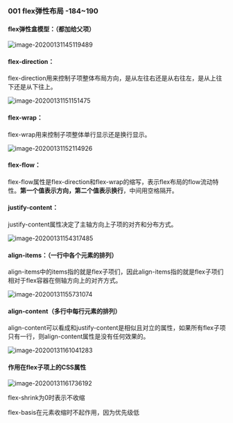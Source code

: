 ### 001 flex弹性布局  -184~190

#### flex弹性盒模型：（都加给父项）

![image-20200131145119489](C:\Users\dell\AppData\Roaming\Typora\typora-user-images\image-20200131145119489.png)

#### flex-direction：

   flex-direction用来控制子项整体布局方向，是从左往右还是从右往左，是从上往下还是从下往上。 

![image-20200131151151475](C:\Users\dell\AppData\Roaming\Typora\typora-user-images\image-20200131151151475.png)

#### flex-wrap：

flex-wrap用来控制子项整体单行显示还是换行显示。

![image-20200131152114926](C:\Users\dell\AppData\Roaming\Typora\typora-user-images\image-20200131152114926.png)

#### flex-flow：

flex-flow属性是flex-direction和flex-wrap的缩写，表示flex布局的flow流动特性。**第一个值表示方向，第二个值表示换行**，中间用空格隔开。

#### justify-content：

   justify-content属性决定了主轴方向上子项的对齐和分布方式。 

![image-20200131154317485](C:\Users\dell\AppData\Roaming\Typora\typora-user-images\image-20200131154317485.png)

#### align-items：（一行中各个元素的排列）

align-items中的items指的就是flex子项们，因此align-items指的就是flex子项们相对于flex容器在侧轴方向上的对齐方式。 

![image-20200131155731074](C:\Users\dell\AppData\Roaming\Typora\typora-user-images\image-20200131155731074.png)

#### align-content（多行中每行元素的排列）

align-content可以看成和justify-content是相似且对立的属性，如果所有flex子项只有一行，则align-content属性是没有任何效果的。  

![image-20200131161041283](C:\Users\dell\AppData\Roaming\Typora\typora-user-images\image-20200131161041283.png)



#### 作用在flex子项上的CSS属性

![image-20200131161736192](C:\Users\dell\AppData\Roaming\Typora\typora-user-images\image-20200131161736192.png)

flex-shrink为0时表示不收缩

flex-basis在元素收缩时不起作用，因为优先级低